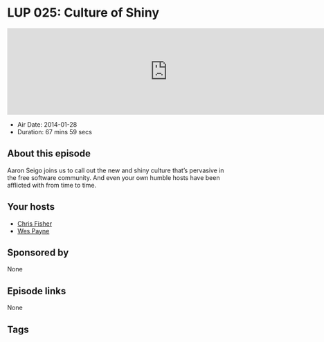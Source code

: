 # LUP 025: Culture of Shiny

<iframe src="https://player.fireside.fm/v2/RUkczH-V+1luZkd00?theme=dark" width="740" height="200" frameborder="0" scrolling="no"></iframe>

* Air Date: 2014-01-28
* Duration: 67 mins 59 secs

## About this episode

Aaron Seigo joins us to call out the new and shiny culture that’s pervasive in the free software community. And even your own humble hosts have been afflicted with from time to time.

## Your hosts
* [Chris Fisher](https://linuxunplugged.com/hosts/chrislas)
* [Wes Payne](https://linuxunplugged.com/hosts/wes)

## Sponsored by

None



## Episode links

None



## Tags

